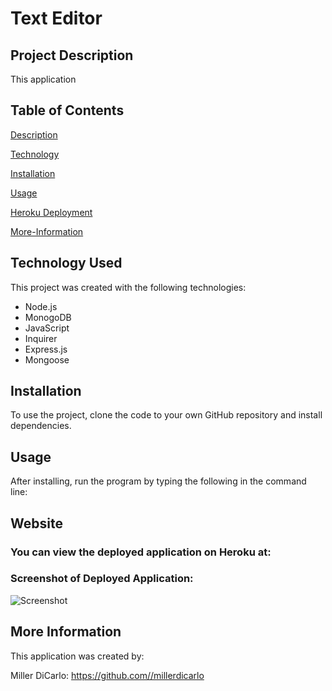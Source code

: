 # Text Editor

## Project Description
This application 

## Table of Contents
[Description](#project-description)

[Technology](#technology-used)

[Installation](#installation)

[Usage](#usage)

[Heroku Deployment](#heroku)

[More-Information](#more-information)


## Technology Used
This project was created with the following technologies:

* Node.js
* MonogoDB
* JavaScript
* Inquirer
* Express.js
* Mongoose


## Installation
To use the project, clone the code to your own GitHub repository and install dependencies.

## Usage
After installing, run the program by typing the following in the command line:


## Website
### You can view the deployed application on Heroku at: 

### Screenshot of Deployed Application:
![Screenshot]()

## More Information
This application was created by:

Miller DiCarlo: https://github.com//millerdicarlo